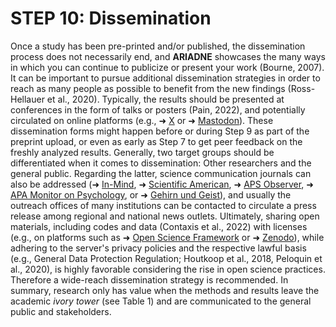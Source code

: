 # STEP 10: Dissemination

Once a study has been pre-printed and/or published, the dissemination process does not necessarily end, and **ARIADNE** showcases the many ways in which you can continue to publicize or present your work (Bourne, 2007). It can be important to pursue additional dissemination strategies in order to reach as many people as possible to benefit from the new findings (Ross-Hellauer et al., 2020). Typically, the results should be presented at conferences in the form of talks or posters (Pain, 2022), and potentially circulated on online platforms (e.g., ➜ [X](https://twitter.com/?lang=de) or ➜ [Mastodon](https://joinmastodon.org/)). These dissemination forms might happen before or during Step 9 as part of the preprint upload, or even as early as Step 7 to get peer feedback on the freshly analyzed results. Generally, two target groups should be differentiated when it comes to dissemination: Other researchers and the general public. Regarding the latter, science communication journals can also be addressed (➜ [In-Mind](https://www.in-mind.org/), ➜ [Scientific American](9https://www.scientificamerican.com/), ➜ [APS Observer](https://www.psychologicalscience.org/observer), ➜ [APA Monitor on Psychology](https://www.apa.org/monitor), or ➜ [Gehirn und Geist](https://www.spektrum.de/magazin/gehirn-und-geist/)), and usually the outreach offices of many institutions can be contacted to circulate a press release among regional and national news outlets. Ultimately, sharing open materials, including codes and data (Contaxis et al., 2022) with licenses (e.g., on platforms such as ➜ [Open Science Framework](https://osf.io/) or ➜ [Zenodo](https://zenodo.org/)), while adhering to the server's privacy policies and the respective lawful basis (e.g., General Data Protection Regulation; Houtkoop et al., 2018, Peloquin et al., 2020), is highly favorable considering the rise in open science practices. Therefore a wide-reach dissemination strategy is recommended. In summary, research only has value when the methods and results leave the academic _ivory tower_ (see Table 1) and are communicated to the general public and stakeholders.
